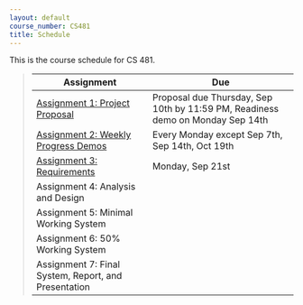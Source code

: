```yaml
---
layout: default
course_number: CS481
title: Schedule
---
```


This is the course schedule for CS 481.

> Assignment | Due
> ---------- | ---
> [Assignment 1: Project Proposal](assign/assign01.html) | Proposal due Thursday, Sep 10th by 11:59 PM, Readiness demo on Monday Sep 14th
> [Assignment 2: Weekly Progress Demos](assign/assign02.html) | Every Monday except Sep 7th, Sep 14th, Oct 19th
> [Assignment 3: Requirements](assign/assign03.html) | Monday, Sep 21st
> Assignment 4: Analysis and Design | 
> Assignment 5: Minimal Working System | 
> Assignment 6: 50% Working System | 
> Assignment 7: Final System, Report, and Presentation | 

<!--
From Fall 2014
----- ----- ----- ----- ----- ----- 
> [Assignment 4: Analysis and Design](assign/assign04.html) | Monday, Sep 22nd
> [Assignment 5: Minimal Working System](assign/assign05.html) | Monday, Oct 20th
> [Assignment 6: 50% Working System](assign/assign06.html) | Monday, Nov 10th
> [Assignment 7: Final System, Report, and Presentation](assign/assign07.html) | See assignment description
-->
